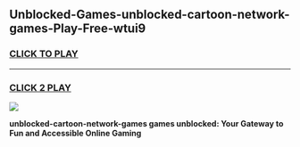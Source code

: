 
## Unblocked-Games-unblocked-cartoon-network-games-Play-Free-wtui9
<h3>
<a href="https://premium76.site?title=unblocked-cartoon-network-games&ref=23A">CLICK TO PLAY</a></h3>
<hr>

<h3>
<a href="https://premium76.site?title=unblocked-cartoon-network-games&ref=23A">CLICK 2 PLAY</a>
  
</h3>

<a href="https://premium76.site?title=unblocked-cartoon-network-games&ref=23A"><img src="https://clearcache.store/games.png"></a>


**unblocked-cartoon-network-games games unblocked: Your Gateway to Fun and Accessible Online Gaming**
